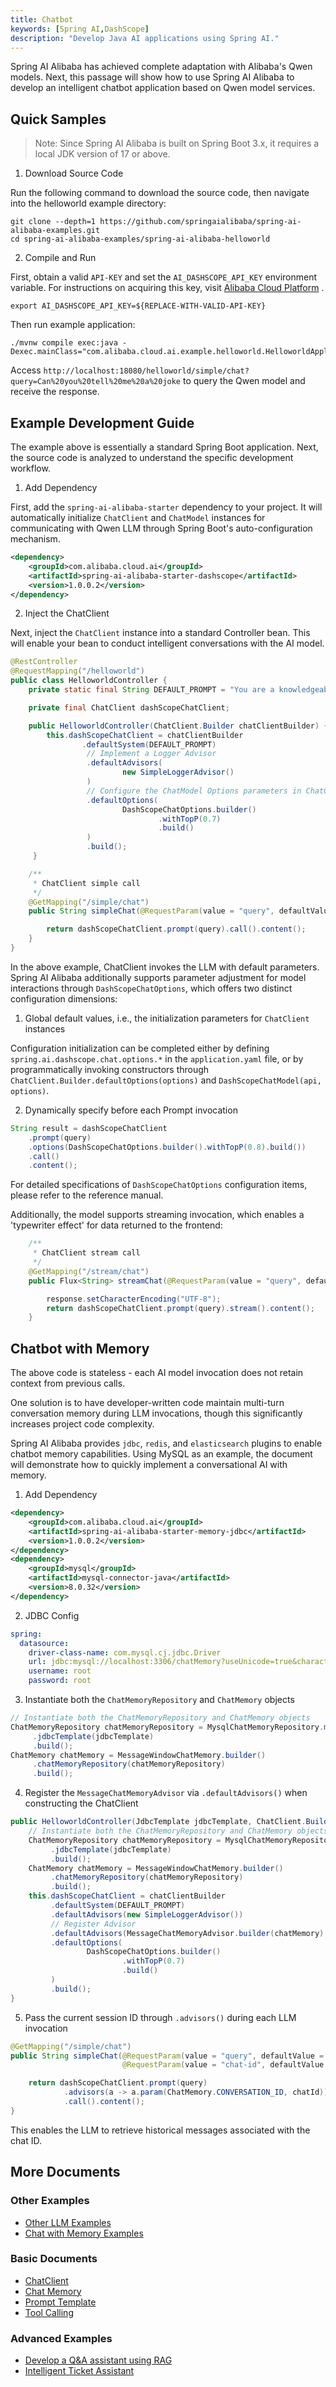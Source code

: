 ```yaml
---
title: Chatbot
keywords: [Spring AI,DashScope]
description: "Develop Java AI applications using Spring AI."
---
```


Spring AI Alibaba has achieved complete adaptation with Alibaba's Qwen models. Next, this passage will show how to use Spring AI Alibaba to develop an intelligent chatbot application based on Qwen model services.

## Quick Samples

> Note: Since Spring AI Alibaba is built on Spring Boot 3.x, it requires a local JDK version of 17 or above.

1. Download Source Code

Run the following command to download the source code, then navigate into the helloworld example directory:

```shell
git clone --depth=1 https://github.com/springaialibaba/spring-ai-alibaba-examples.git
cd spring-ai-alibaba-examples/spring-ai-alibaba-helloworld
```

2. Compile and Run

First, obtain a valid `API-KEY` and set the `AI_DASHSCOPE_API_KEY` environment variable. For instructions on acquiring this key, visit <a target="_blank" href="https://help.aliyun.com/zh/model-studio/developer-reference/get-api-key">Alibaba Cloud Platform</a> .

```shell
export AI_DASHSCOPE_API_KEY=${REPLACE-WITH-VALID-API-KEY}
```

Then run example application:

```shell
./mvnw compile exec:java -Dexec.mainClass="com.alibaba.cloud.ai.example.helloworld.HelloworldApplication"
```

Access `http://localhost:18080/helloworld/simple/chat?query=Can%20you%20tell%20me%20a%20joke` to query the Qwen model and receive the response.

## Example Development Guide

The example above is essentially a standard Spring Boot application. Next, the source code is analyzed to understand the specific development workflow.

1. Add Dependency

First, add the `spring-ai-alibaba-starter` dependency to your project. It will automatically initialize `ChatClient` and `ChatModel` instances for communicating with Qwen LLM through Spring Boot's auto-configuration mechanism.

```xml
<dependency>	
	<groupId>com.alibaba.cloud.ai</groupId>
	<artifactId>spring-ai-alibaba-starter-dashscope</artifactId>
	<version>1.0.0.2</version>
</dependency>
```

2. Inject the ChatClient

Next, inject the `ChatClient` instance into a standard Controller bean. This will enable your bean to conduct intelligent conversations with the AI model.

```java
@RestController
@RequestMapping("/helloworld")
public class HelloworldController {
	private static final String DEFAULT_PROMPT = "You are a knowledgeable intelligent chat assistant, please answer according to user questions!";

	private final ChatClient dashScopeChatClient;

	public HelloworldController(ChatClient.Builder chatClientBuilder) {
		this.dashScopeChatClient = chatClientBuilder
				.defaultSystem(DEFAULT_PROMPT)
				 // Implement a Logger Advisor
				 .defaultAdvisors(
						 new SimpleLoggerAdvisor()
				 )
				 // Configure the ChatModel Options parameters in ChatClient
				 .defaultOptions(
						 DashScopeChatOptions.builder()
								 .withTopP(0.7)
								 .build()
				 )
				 .build();
	 }

	/**
	 * ChatClient simple call
	 */
	@GetMapping("/simple/chat")
	public String simpleChat(@RequestParam(value = "query", defaultValue = "Hello, nice to meet you. Can you briefly introduce yourself?")String query) {

		return dashScopeChatClient.prompt(query).call().content();
	}
}
```

In the above example, ChatClient invokes the LLM with default parameters. Spring AI Alibaba additionally supports parameter adjustment for model interactions through `DashScopeChatOptions`, which offers two distinct configuration dimensions:

1. Global default values, i.e., the initialization parameters for `ChatClient` instances

Configuration initialization can be completed either by defining `spring.ai.dashscope.chat.options.*` in the `application.yaml` file, or by programmatically invoking constructors through `ChatClient.Builder.defaultOptions(options)` and `DashScopeChatModel(api, options)`.

2. Dynamically specify before each Prompt invocation

```java
String result = dashScopeChatClient
	.prompt(query)
	.options(DashScopeChatOptions.builder().withTopP(0.8).build())
	.call()
	.content();
```

For detailed specifications of `DashScopeChatOptions` configuration items, please refer to the reference manual.

Additionally, the model supports streaming invocation, which enables a 'typewriter effect' for data returned to the frontend:

```java
	/**
	 * ChatClient stream call
	 */
	@GetMapping("/stream/chat")
	public Flux<String> streamChat(@RequestParam(value = "query", defaultValue = "Hello, nice to meet you. Can you briefly introduce yourself?")String query, HttpServletResponse response) {

		response.setCharacterEncoding("UTF-8");
		return dashScopeChatClient.prompt(query).stream().content();
	}
```

## Chatbot with Memory

The above code is stateless - each AI model invocation does not retain context from previous calls.

One solution is to have developer-written code maintain multi-turn conversation memory during LLM invocations, though this significantly increases project code complexity.

Spring AI Alibaba provides `jdbc`, `redis`, and `elasticsearch` plugins to enable chatbot memory capabilities. Using MySQL as an example, the document will demonstrate how to quickly implement a conversational AI with memory.

1. Add Dependency

```xml
<dependency>
	<groupId>com.alibaba.cloud.ai</groupId>
	<artifactId>spring-ai-alibaba-starter-memory-jdbc</artifactId>
	<version>1.0.0.2</version>
</dependency>
<dependency>
    <groupId>mysql</groupId>
    <artifactId>mysql-connector-java</artifactId>
    <version>8.0.32</version>
</dependency>
```

2. JDBC Config

```yaml
spring:
  datasource:
    driver-class-name: com.mysql.cj.jdbc.Driver
    url: jdbc:mysql://localhost:3306/chatMemory?useUnicode=true&characterEncoding=UTF-8
    username: root
    password: root
```

3. Instantiate both the `ChatMemoryRepository` and `ChatMemory` objects

```java
// Instantiate both the ChatMemoryRepository and ChatMemory objects
ChatMemoryRepository chatMemoryRepository = MysqlChatMemoryRepository.mysqlBuilder()
     .jdbcTemplate(jdbcTemplate)
     .build();
ChatMemory chatMemory = MessageWindowChatMemory.builder()
     .chatMemoryRepository(chatMemoryRepository)
     .build();
```

4. Register the `MessageChatMemoryAdvisor` via `.defaultAdvisors()` when constructing the ChatClient

```java
public HelloworldController(JdbcTemplate jdbcTemplate, ChatClient.Builder chatClientBuilder) {
    // Instantiate both the ChatMemoryRepository and ChatMemory objects
    ChatMemoryRepository chatMemoryRepository = MysqlChatMemoryRepository.mysqlBuilder()
         .jdbcTemplate(jdbcTemplate)
         .build();
    ChatMemory chatMemory = MessageWindowChatMemory.builder()
         .chatMemoryRepository(chatMemoryRepository)
         .build();
    this.dashScopeChatClient = chatClientBuilder
         .defaultSystem(DEFAULT_PROMPT)
         .defaultAdvisors(new SimpleLoggerAdvisor())
         // Register Advisor
         .defaultAdvisors(MessageChatMemoryAdvisor.builder(chatMemory).build())
         .defaultOptions(
                 DashScopeChatOptions.builder()
                         .withTopP(0.7)
                         .build()
         )
         .build();
}
```

5. Pass the current session ID through `.advisors()` during each LLM invocation

```java
@GetMapping("/simple/chat")
public String simpleChat(@RequestParam(value = "query", defaultValue = "Hello, nice to meet you. Can you briefly introduce yourself?")String query,
                         @RequestParam(value = "chat-id", defaultValue = "1") String chatId) {

    return dashScopeChatClient.prompt(query)
            .advisors(a -> a.param(ChatMemory.CONVERSATION_ID, chatId))
            .call().content();
}
```

This enables the LLM to retrieve historical messages associated with the chat ID.

## More Documents

### Other Examples

* [Other LLM Examples](https://github.com/springaialibaba/spring-ai-alibaba-examples/tree/main/spring-ai-alibaba-chat-example)
* [Chat with Memory Examples](https://github.com/springaialibaba/spring-ai-alibaba-examples/tree/main/spring-ai-alibaba-chat-memory-example)

### Basic Documents

* [ChatClient](../tutorials/basics/chat-client.md)
* [Chat Memory](../tutorials/basics/memory.md)
* [Prompt Template](../tutorials/basics/prompt.md)
* [Tool Calling](../tutorials/basics/tool-calling.md)

### Advanced Examples

* [Develop a Q&A assistant using RAG](../practices/bailian/rag-agent.md)
* [Intelligent Ticket Assistant](../practices/usecase/playground-flight-booking.md)

